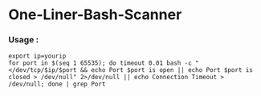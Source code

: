 # One-Liner-Bash-Scanner
### Usage :
```
export ip=yourip
for port in $(seq 1 65535); do timeout 0.01 bash -c "</dev/tcp/$ip/$port && echo Port $port is open || echo Port $port is closed > /dev/null" 2>/dev/null || echo Connection Timeout > /dev/null; done | grep Port
```
